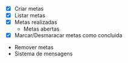 - [x] Criar metas
- [x] Listar metas
- [x] Metas realizadas
  - Metas abertas
- [x] Marcar/Desmaracar metas como concluida
- Remover metas
- Sistema de mensagens
